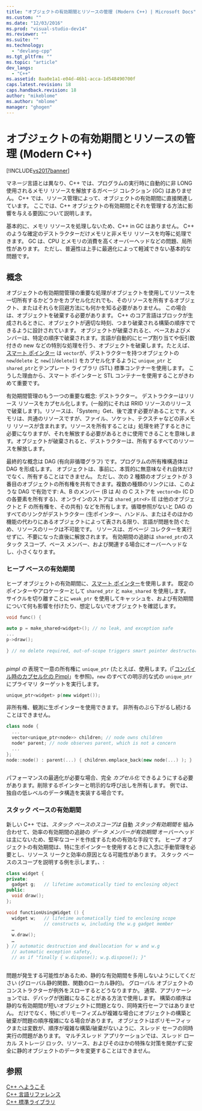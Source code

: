 ```yaml
---
title: "オブジェクトの有効期間とリソースの管理 (Modern C++) | Microsoft Docs"
ms.custom: ""
ms.date: "12/03/2016"
ms.prod: "visual-studio-dev14"
ms.reviewer: ""
ms.suite: ""
ms.technology: 
  - "devlang-cpp"
ms.tgt_pltfrm: ""
ms.topic: "article"
dev_langs: 
  - "C++"
ms.assetid: 8aa0e1a1-e04d-46b1-acca-1d548490700f
caps.latest.revision: 18
caps.handback.revision: 18
author: "mikeblome"
ms.author: "mblome"
manager: "ghogen"
---
```

# オブジェクトの有効期間とリソースの管理 (Modern C++)
[!INCLUDE[vs2017banner](../assembler/inline/includes/vs2017banner.md)]

マネージ言語とは異なり、C\+\+ では、プログラムの実行時に自動的に非 LONG 使用されるメモリ リソースを解放するガベージ コレクション \(GC\) はありません。  C\+\+ では、リソース管理によって、オブジェクトの有効期間に直接関連しています。  ここでは、C\+\+ オブジェクトの有効期間とそれを管理する方法に影響を与える要因について説明します。  
  
 基本的に、メモリ リソースを処理しないため、C\+\+ in GC はありません。  C\+\+ のような確定のデストラクターだけメモリと非メモリ リソースを均等に処理できます。  GC は、CPU とメモリの消費を高くオーバーヘッドなどの問題、局所性があります。  ただし、普遍性は上手に最適化によって軽減できない基本的な問題です。  
  
## 概念  
 オブジェクトの有効期間管理の重要な処理がオブジェクトを使用してリソースを一切所有するかどうかをカプセル化だれでも、そのリソースを所有するオブジェクト、またはそれらを回避方法にも何かを知る必要がありません。  この場合は、オブジェクトを破棄する必要があります。  C\+\+ のコア言語はブロックが生成されるときに、オブジェクトが適切な時刻、つまり破棄される構築の順序でできるように設計されています。  オブジェクトが破棄されると、ベースおよびメンバーは、特定の順序で破棄されます。言語が自動的にヒープ割り当てや仮引数付きの new などの特別な処理を行う、オブジェクトを破棄します。たとえば、[スマート ポインター](../cpp/smart-pointers-modern-cpp.md) は `vector`が、デストラクターを持つオブジェクトの `new`\/`delete` と `new[]`\/`delete[]` をカプセル化するように `unique_ptr` と `shared_ptr`とテンプレート ライブラリ \(STL\) 標準コンテナーを使用します。  こうした理由から、スマート ポインターと STL コンテナーを使用することがきわめて重要です。  
  
 有効期間管理のもう一つの重要な概念: デストラクター。  デストラクターはリリース リソースをカプセル化します。\(一般的にそれは RRID リソースのリリースで破棄します\)。リソースは、「System」Get、後で渡す必要があることです。メモリは、共通のリソースですが、ファイル、ソケット、テクスチャなどの非メモリ リソースが含まれます。リソースを所有することは」処理を終了するときに必要になりますが、それを解放する必要があるときに使用できることを意味します。オブジェクトが破棄されると、デストラクターは、所有するすべてのリソースを解放します。  
  
 最終的な概念は DAG \(有向非循環グラフ\) です。プログラムの所有権構造体は DAG を形成します。  オブジェクトは、事前に、本質的に無意味なそれ自体だけでなく、所有することはできません。  ただし、次の 2 種類のオブジェクトが 3 番目のオブジェクトの所有権を共有できます。複数の種類のリンクには、このような DAG で有効です: A、B のメンバー \(B は A\) の C ストアを `vector<D>` \(C D の各要素を所有する\)、オンラインのストアは `shared_ptr<F>` \(E は他のオブジェクトと F の所有権を、その共有\) などを所有します。循環参照がないと DAG のすべてのリンクがデストラクター \(生ポインター、ハンドル、またはそのほかの機能の代わりにあるオブジェクトによって表される限り、言語が問題を防ぐため、リソースのリークは不可能です。  リソースは、ガベージ コレクターを実行せずに、不要になった直後に解放されます。  有効期間の追跡は `shared_ptr`のスタック スコープ、ベース メンバー、および関連する場合にオーバーヘッドなし、小さくなります。  
  
### ヒープ ベースの有効期間  
 ヒープ オブジェクトの有効期間に、[スマート ポインター](../cpp/smart-pointers-modern-cpp.md)を使用します。  既定のポインターやアロケーターとして `shared_ptr` と `make_shared` を使用します。  サイクルを切り離すことに `weak_ptr` を使用してキャッシュを、および有効期間について何も影響を付けたり、想定しないでオブジェクトを確認します。  
  
```cpp  
void func() {  
  
auto p = make_shared<widget>(); // no leak, and exception safe  
...  
p->draw();   
  
} // no delete required, out-of-scope triggers smart pointer destructor  
  
```  
  
 *pimpl の* 表現で一意の所有権に `unique_ptr` \(たとえば、使用します。\(「[コンパイル時のカプセル化の Pimpl](../cpp/pimpl-for-compile-time-encapsulation-modern-cpp.md)」を参照\)。`new` のすべての明示的な式の `unique_ptr` にプライマリ ターゲットを実行します。  
  
```cpp  
unique_ptr<widget> p(new widget());  
```  
  
 非所有権、観測に生ポインターを使用できます。  非所有のぶら下がるし続けることはできません。  
  
```cpp  
class node {  
  ...  
  vector<unique_ptr<node>> children; // node owns children  
  node* parent; // node observes parent, which is not a concern  
  ...  
};  
node::node() : parent(...) { children.emplace_back(new node(...) ); }  
  
```  
  
 パフォーマンスの最適化が必要な場合、完全 *カプセル化* できるようにする必要があります。削除するポインターと明示的な呼び出しを所有します。  例では、独自の低レベルのデータ構造を実装する場合です。  
  
### スタック ベースの有効期間  
 新しい C\+\+ では、*スタック ベースのスコープは* 自動 *スタック有効期間を* 組み合わせて、効率の有効期間の追跡の *データ メンバーが有効期間* オーバーヘッドは主にないため、堅牢なコードを作成するための有効な手段です。  ヒープ オブジェクトの有効期間は、特に生ポインターを使用するときに入念に手動管理を必要とし、リソース リークと効率の原因となる可能性があります。  スタック ベースのスコープを説明する例を示します。、:  
  
```cpp  
class widget {  
private:  
  gadget g;   // lifetime automatically tied to enclosing object  
public:  
  void draw();  
};  
  
void functionUsingWidget () {  
  widget w;   // lifetime automatically tied to enclosing scope  
              // constructs w, including the w.g gadget member  
  …  
  w.draw();  
  …  
} // automatic destruction and deallocation for w and w.g  
  // automatic exception safety,   
  // as if "finally { w.dispose(); w.g.dispose(); }"  
  
```  
  
 問題が発生する可能性があるため、静的な有効期間を多用しないようにしてください \(グローバル静的関数、関数のローカル静的\)。  グローバル オブジェクトのコンストラクターが例外をスローするとどうなりますか。  通常、アプリケーションでは、デバッグが困難になることがある方法で使用します。  構築の順序は静的な有効期間が短いオブジェクトに問題となり、同時実行セーフではありません。  だけでなく、特にポリモーフィズムが複雑な場合にオブジェクトの構築と破棄が問題の順序複雑になる場合があります。  オブジェクトはポリモーフィックまたは変数が、順序が複雑な構築\/破棄がないように、スレッド セーフの同時実行の問題があります。  マルチスレッド アプリケーションでは、スレッド ローカル ストレージ ロック、リソース、およびそのほかの特殊な対策を開かずに安全に静的オブジェクトのデータを変更することはできません。  
  
## 参照  
 [C\+\+ へようこそ](../Topic/Welcome%20Back%20to%20C++%20\(Modern%20C++\).md)   
 [C\+\+ 言語リファレンス](../cpp/cpp-language-reference.md)   
 [C\+\+ 標準ライブラリ](../standard-library/cpp-standard-library-reference.md)